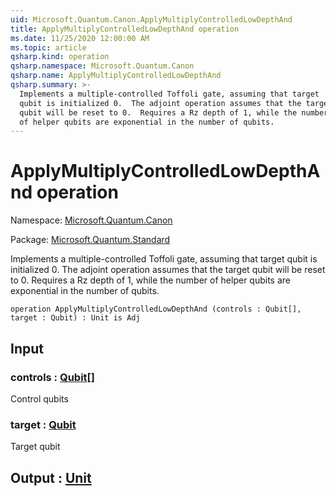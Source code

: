 ```yaml
---
uid: Microsoft.Quantum.Canon.ApplyMultiplyControlledLowDepthAnd
title: ApplyMultiplyControlledLowDepthAnd operation
ms.date: 11/25/2020 12:00:00 AM
ms.topic: article
qsharp.kind: operation
qsharp.namespace: Microsoft.Quantum.Canon
qsharp.name: ApplyMultiplyControlledLowDepthAnd
qsharp.summary: >-
  Implements a multiple-controlled Toffoli gate, assuming that target
  qubit is initialized 0.  The adjoint operation assumes that the target
  qubit will be reset to 0.  Requires a Rz depth of 1, while the number
  of helper qubits are exponential in the number of qubits.
---
```


# ApplyMultiplyControlledLowDepthAnd operation

Namespace: [Microsoft.Quantum.Canon](xref:Microsoft.Quantum.Canon)

Package: [Microsoft.Quantum.Standard](https://nuget.org/packages/Microsoft.Quantum.Standard)


Implements a multiple-controlled Toffoli gate, assuming that targetqubit is initialized 0.  The adjoint operation assumes that the targetqubit will be reset to 0.  Requires a Rz depth of 1, while the numberof helper qubits are exponential in the number of qubits.

```qsharp
operation ApplyMultiplyControlledLowDepthAnd (controls : Qubit[], target : Qubit) : Unit is Adj
```


## Input

### controls : [Qubit](xref:microsoft.quantum.concepts.the-qubit)[]

Control qubits


### target : [Qubit](xref:microsoft.quantum.concepts.the-qubit)

Target qubit



## Output : [Unit](xref:microsoft.quantum.user-guide.language.types)

